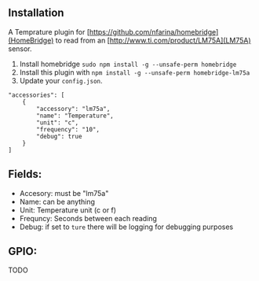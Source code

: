 ## Installation

A Temprature plugin for [https://github.com/nfarina/homebridge](HomeBridge) to read from an [http://www.ti.com/product/LM75A](LM75A) sensor.

1. Install homebridge `sudo npm install -g --unsafe-perm homebridge`
2. Install this plugin with `npm install -g --unsafe-perm homebridge-lm75a`
3. Update your `config.json`.

```
"accessories": [
    {
        "accessory": "lm75a",
        "name": "Temperature",
        "unit": "c",
        "frequency": "10",
        "debug": true
    }
]
```

## Fields:

- Accesory: must be "lm75a"
- Name: can be anything
- Unit: Temperature unit (c or f)
- Frequncy: Seconds between each reading
- Debug: if set to `ture` there will be logging for debugging purposes

## GPIO:

TODO
